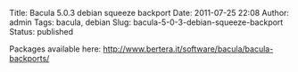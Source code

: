 Title: Bacula 5.0.3 debian squeeze backport
Date: 2011-07-25 22:08
Author: admin
Tags: bacula, debian
Slug: bacula-5-0-3-debian-squeeze-backport
Status: published

Packages available here:
<http://www.bertera.it/software/bacula/bacula-backports/>

